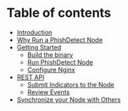 # Table of contents

* [Introduction](README.md)
* [Why Run a PhishDetect Node](why.md)
* [Getting Started](getting_started.md)
  * [Build the binary](build.md)
  * [Run PhishDetect Node](run.md)
  * [Configure Nginx](configure/nginx.md)
* [REST API]()
  * [Submit Indicators to the Node]()
  * [Review Events]()
* [Synchronize your Node with Others]()
